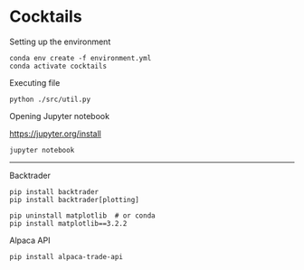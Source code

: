 # Cocktails

Setting up the environment

```
conda env create -f environment.yml
conda activate cocktails
```

Executing file

```
python ./src/util.py
```

Opening Jupyter notebook

https://jupyter.org/install

```
jupyter notebook 
```

---

Backtrader

```
pip install backtrader
pip install backtrader[plotting]

pip uninstall matplotlib  # or conda
pip install matplotlib==3.2.2
```

Alpaca API

```
pip install alpaca-trade-api
```
